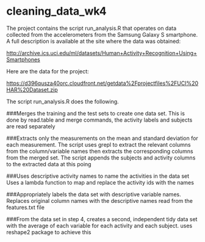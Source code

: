 # cleaning_data_wk4

The project contains the script run_analysis.R that operates on data collected from the accelerometers from the Samsung Galaxy S smartphone. A full description is available at the site where the data was obtained:

http://archive.ics.uci.edu/ml/datasets/Human+Activity+Recognition+Using+Smartphones

Here are the data for the project:

https://d396qusza40orc.cloudfront.net/getdata%2Fprojectfiles%2FUCI%20HAR%20Dataset.zip

The script run_analysis.R does the following.

###Merges the training and the test sets to create one data set.
  This is done by read.table and merge commands, the activity labels and subjects are read separately
  
###Extracts only the measurements on the mean and standard deviation for each measurement.
  The script uses grepl to extract the relevant columns from the column/variable names
  then extracts the corresponding columns from the merged set. The script appends the subjects
  and activity columns to the extracted data at this poing
  
###Uses descriptive activity names to name the activities in the data set
 Uses a lambda function to map and replace the activity ids with the names 
  
###Appropriately labels the data set with descriptive variable names.
  Replaces original column names with the descriptive names read from the features.txt file
  
###From the data set in step 4, creates a second, independent tidy data set with the average of each variable for each activity and each subject.
  uses reshape2 package to achieve this

